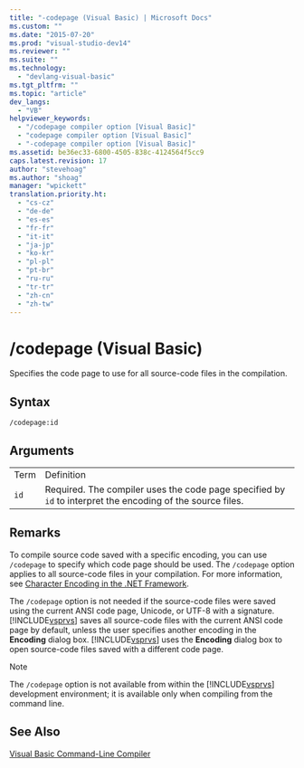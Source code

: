 ```yaml
---
title: "-codepage (Visual Basic) | Microsoft Docs"
ms.custom: ""
ms.date: "2015-07-20"
ms.prod: "visual-studio-dev14"
ms.reviewer: ""
ms.suite: ""
ms.technology: 
  - "devlang-visual-basic"
ms.tgt_pltfrm: ""
ms.topic: "article"
dev_langs: 
  - "VB"
helpviewer_keywords: 
  - "/codepage compiler option [Visual Basic]"
  - "codepage compiler option [Visual Basic]"
  - "-codepage compiler option [Visual Basic]"
ms.assetid: be36ec33-6800-4505-838c-4124564f5cc9
caps.latest.revision: 17
author: "stevehoag"
ms.author: "shoag"
manager: "wpickett"
translation.priority.ht: 
  - "cs-cz"
  - "de-de"
  - "es-es"
  - "fr-fr"
  - "it-it"
  - "ja-jp"
  - "ko-kr"
  - "pl-pl"
  - "pt-br"
  - "ru-ru"
  - "tr-tr"
  - "zh-cn"
  - "zh-tw"
---
```

# /codepage (Visual Basic)
Specifies the code page to use for all source-code files in the compilation.  
  
## Syntax  
  
```  
/codepage:id  
```  
  
## Arguments  
  
|||  
|-|-|  
|Term|Definition|  
|`id`|Required. The compiler uses the code page specified by `id` to interpret the encoding of the source files.|  
  
## Remarks  
 To compile source code saved with a specific encoding, you can use `/codepage` to specify which code page should be used. The `/codepage` option applies to all source-code files in your compilation. For more information, see [Character Encoding in the .NET Framework](../Topic/Character%20Encoding%20in%20the%20.NET%20Framework.md).  
  
 The `/codepage` option is not needed if the source-code files were saved using the current ANSI code page, Unicode, or UTF-8 with a signature. [!INCLUDE[vsprvs](../../../csharp/includes/vsprvs_md.md)] saves all source-code files with the current ANSI code page by default, unless the user specifies another encoding in the **Encoding** dialog box. [!INCLUDE[vsprvs](../../../csharp/includes/vsprvs_md.md)] uses the **Encoding** dialog box to open source-code files saved with a different code page.  
  
> [!NOTE]
>  The `/codepage` option is not available from within the [!INCLUDE[vsprvs](../../../csharp/includes/vsprvs_md.md)] development environment; it is available only when compiling from the command line.  
  
## See Also  
 [Visual Basic Command-Line Compiler](../../../visual-basic/reference/command-line-compiler/index.md)